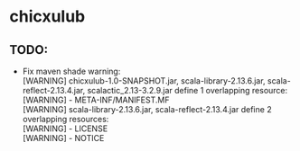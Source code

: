 # chicxulub

## TODO:
* Fix maven shade warning:  
[WARNING] chicxulub-1.0-SNAPSHOT.jar, scala-library-2.13.6.jar, scala-reflect-2.13.4.jar, scalactic_2.13-3.2.9.jar define 1 overlapping resource:  
[WARNING]   - META-INF/MANIFEST.MF  
[WARNING] scala-library-2.13.6.jar, scala-reflect-2.13.4.jar define 2 overlapping resources:  
[WARNING]   - LICENSE  
[WARNING]   - NOTICE  
<!---
TODO:
Fix maven shade warning:  
[WARNING] chicxulub-1.0-SNAPSHOT.jar, scala-library-2.13.6.jar, scala-reflect-2.13.4.jar, scalactic_2.13-3.2.9.jar define 1 overlapping resource:  
[WARNING]   - META-INF/MANIFEST.MF  
[WARNING] scala-library-2.13.6.jar, scala-reflect-2.13.4.jar define 2 overlapping resources:  
[WARNING]   - LICENSE  
[WARNING]   - NOTICE  
-->